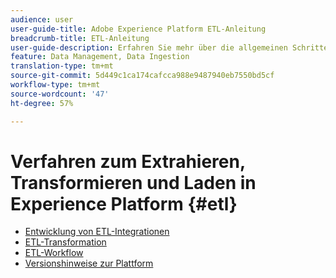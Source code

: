 ```yaml
---
audience: user
user-guide-title: Adobe Experience Platform ETL-Anleitung
breadcrumb-title: ETL-Anleitung
user-guide-description: Erfahren Sie mehr über die allgemeinen Schritte zum Erstellen sicherer Hochleistungs-Connectoren für die Dateneingabe in die Plattform.
feature: Data Management, Data Ingestion
translation-type: tm+mt
source-git-commit: 5d449c1ca174cafcca988e9487940eb7550bd5cf
workflow-type: tm+mt
source-wordcount: '47'
ht-degree: 57%

---
```



# Verfahren zum Extrahieren, Transformieren und Laden in Experience Platform {#etl}

- [Entwicklung von ETL-Integrationen](home.md)
- [ETL-Transformation](transformations.md)
- [ETL-Workflow](workflow.md)
- [Versionshinweise zur Plattform](https://docs.adobe.com/content/help/de-DE/experience-platform/release-notes/latest.html)